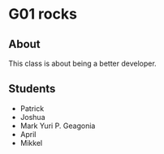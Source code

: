 # G01 rocks

## About

This class is about being a better developer.

## Students

 - Patrick
 - Joshua
 - Mark Yuri P. Geagonia
 - April
 - Mikkel
